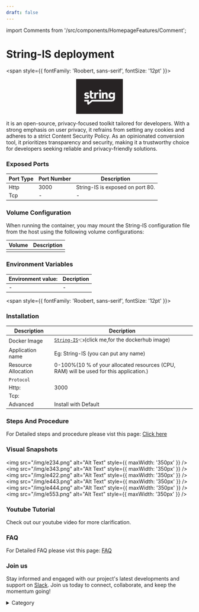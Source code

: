 ```yaml
---
draft: false
---
```

import Comments from '/src/components/HomepageFeatures/Comment';

# String-IS deployment


<span style={{ fontFamily: 'Roobert, sans-serif', fontSize: '12pt' }}>

<p align="center">
  <img src="/img/ddb.jpg" alt="Alt Text" width="25%"/>
</p> 

 it is an open-source, privacy-focused toolkit tailored for developers. With a strong emphasis on user privacy, it refrains from setting any cookies and adheres to a strict Content Security Policy. As an opinionated conversion tool, it prioritizes transparency and security, making it a trustworthy choice for developers seeking reliable and privacy-friendly solutions.


### Exposed Ports

| Port Type | Port Number | Description                                     |
| --------- | ----------- | ----------------------------------------------- |
| Http      | 3000       | String-IS is exposed on port 80.                   |
| Tcp       | -           | -             |

### Volume Configuration

When running the container, you may mount the String-IS configuration file from the host using the following volume configurations:

| Volume                                      | Description                                     |
| ------------------------------------------- | ----------------------------------------------- |
|  |  |


### Environment Variables


|   **Environment value:**          | Decription                                                                                                               | 
| --------------------- | ------                                                                                                                   | 
|-       |  -                              |

</span>


<span style={{ fontFamily: 'Roobert, sans-serif', fontSize: '12pt' }}>

### Installation

|  Description          | Decription                                                                                                               | 
| --------------------- | ------                                                                                                                   | 
| Docker Image          |   [`String-IS`](https://hub.docker.com/r/daveperrett/string-is)👈(click me,for the dockerhub image)                       |
| Application name      |  Eg: String-IS (you can put any name)                                                                                        | 
| Resource Allocation   |  0-100%(10 % of your allocated resources (CPU, RAM) will be used for this application.)                                  | 
| `Protocol`            |                                                                                                                          | 
|  Http:                | 3000                                                                                                                  |
|  Tcp:                 |                                                                                                                          | 
|    Advanced           |    Install with Default                                                                                                  |



### Steps And Procedure

For Detailed steps and procedure please vist this page: [Click here](https://techscaleinfinite.github.io/introduction/cloud-float/Steps%20and%20procedure)



### Visual Snapshots
<img src="/img/e234.png" alt="Alt Text" style={{ maxWidth: '350px' }} /> <img src="/img/e343.png" alt="Alt Text" style={{ maxWidth: '350px' }} /> <img src="/img/e422.png" alt="Alt Text" style={{ maxWidth: '350px' }} /> <img src="/img/e443.png" alt="Alt Text" style={{ maxWidth: '350px' }} /> <img src="/img/e444.png" alt="Alt Text" style={{ maxWidth: '350px' }} /> <img src="/img/e553.png" alt="Alt Text" style={{ maxWidth: '350px' }} />



### Youtube Tutorial&#x20;

Check out our youtube video for more clarification.


### FAQ

For Detailed FAQ please vist this page: [FAQ](https://techscaleinfinite.github.io/FAQ)

### Join us

Stay informed and engaged with our project's latest developments and support on [Slack](https://app.slack.com/client/T04QS32JX6E/C04QKEWE146). Join us today to connect, collaborate, and keep the momentum going!&#x20;

<details>

<summary>Category</summary>

Kubernetes, cloud computing, DevOps, cloud services, hosting platform, container orchestration, cloud infrastructure, cloud deployment, cloud management, cloud technology, cloud solutions, String-IS

</details>

</span>


<Comments />